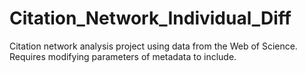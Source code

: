 # Citation_Network_Individual_Diff

Citation network analysis project using data from the Web of Science. Requires modifying parameters of metadata to include.